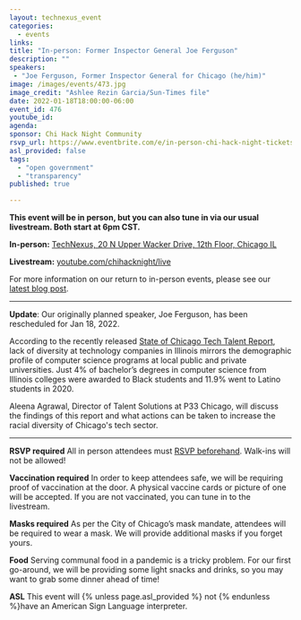 ```yaml
---
layout: technexus_event
categories:
  - events
links: 
title: "In-person: Former Inspector General Joe Ferguson"
description: ""
speakers:
 - "Joe Ferguson, Former Inspector General for Chicago (he/him)"
image: /images/events/473.jpg
image_credit: "Ashlee Rezin Garcia/Sun-Times file"
date: 2022-01-18T18:00:00-06:00
event_id: 476
youtube_id: 
agenda: 
sponsor: Chi Hack Night Community
rsvp_url: https://www.eventbrite.com/e/in-person-chi-hack-night-tickets-207988107027
asl_provided: false
tags: 
  - "open government"
  - "transparency"
published: true

---
```

 
**This event will be in person, but you can also tune in via our usual livestream. Both start at 6pm CST.**

**In-person:** <a href='https://www.google.com/maps/place/TechNexus+Venture+Collaborative/@41.8835673,-87.6394085,17z/data=!3m1!4b1!4m5!3m4!1s0x880e2d5be57f04c5:0xa87e47e177660090!8m2!3d41.8835673!4d-87.6372198'>TechNexus, 20 N Upper Wacker Drive, 12th Floor, Chicago IL</a>

**Livestream:** <a href='https://youtube.com/chihacknight/live'>youtube.com/chihacknight/live</a>

For more information on our return to in-person events, please see our [latest blog post](/blog/2021/11/09/2021-return-to-in-person.html). 

---

**Update**: Our originally planned speaker, Joe Ferguson, has been rescheduled for Jan 18, 2022.

According to the recently released [State of Chicago Tech Talent Report](https://p33chicago.com/tech-talent-report/), lack of diversity at technology companies in Illinois mirrors the demographic profile of computer science programs at local public and private universities. Just 4% of bachelor’s degrees in computer science from Illinois colleges were awarded to Black students and 11.9% went to Latino students in 2020.

Aleena Agrawal, Director of Talent Solutions at P33 Chicago, will discuss the findings of this report and what actions can be taken to increase the racial diversity of Chicago's tech sector.

---

**RSVP required** All in person attendees must [RSVP beforehand]({{page.rsvp_url}}). Walk-ins will not be allowed!

**Vaccination required** In order to keep attendees safe, we will be requiring proof of vaccination at the door. A physical vaccine cards or picture of one will be accepted. If you are not vaccinated, you can tune in to the livestream.

**Masks required** As per the City of Chicago’s mask mandate, attendees will be required to wear a mask. We will provide additional masks if you forget yours.

**Food** Serving communal food in a pandemic is a tricky problem. For our first go-around, we will be providing some light snacks and drinks, so you may want to grab some dinner ahead of time!

**ASL** This event will {% unless page.asl_provided %} not {% endunless %}have an American Sign Language interpreter.

